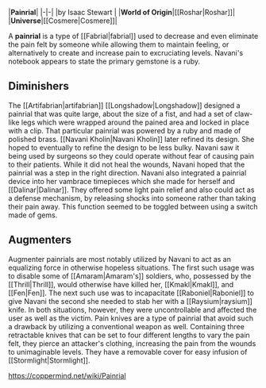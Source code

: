|**Painrial**|
|-|-|
|by  Isaac Stewart |
|**World of Origin**|[[Roshar\|Roshar]]|
|**Universe**|[[Cosmere\|Cosmere]]|

A **painrial** is a type of [[Fabrial\|fabrial]] used to decrease and even eliminate the pain felt by someone while allowing them to maintain feeling, or alternatively to create and increase pain to excruciating levels. Navani's notebook appears to state the primary gemstone is a ruby.

## Diminishers
The [[Artifabrian\|artifabrian]] [[Longshadow\|Longshadow]] designed a painrial that was quite large, about the size of a fist, and had a set of claw-like legs which were wrapped around the pained area and locked in place with a clip. That particular painrial was powered by a ruby and made of polished brass. [[Navani Kholin\|Navani Kholin]] later refined its design. She hoped to eventually to refine the design to be less bulky. Navani saw it being used by surgeons so they could operate without fear of causing pain to their patients. While it did not heal the wounds, Navani hoped that the painrial was a step in the right direction.
Navani also integrated a painrial device into her vambrace timepieces which she made for herself and [[Dalinar\|Dalinar]]. They offered some light pain relief and also could act as a defense mechanism, by releasing shocks into someone rather than taking their pain away. This function seemed to be toggled between using a switch made of gems.

## Augmenters
Augmenter painrials are most notably utilized by Navani to act as an equalizing force in otherwise hopeless situations. The first such usage was to disable some of [[Amaram\|Amaram's]] soldiers, who, possessed by the [[Thrill\|Thrill]], would otherwise have killed her, [[Kmakl\|Kmakl]], and [[Fen\|Fen]]. The next such use was to incapacitate [[Raboniel\|Raboniel]] to give Navani the second she needed to stab her with a [[Raysium\|raysium]] knife. In both situations, however, they were uncontrollable and affected the user as well as the victim.
Pain knives are a type of painrial that avoid such a drawback by utilizing a conventional weapon as well. Containing three retractable knives that can be set to four different lengths to vary the pain felt, they pierce an attacker's clothing, increasing the pain from the wounds to unimaginable levels. They have a removable cover for easy infusion of [[Stormlight\|Stormlight]].



https://coppermind.net/wiki/Painrial